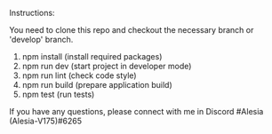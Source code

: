 Instructions:

You need to clone this repo and checkout the necessary branch or 'develop' branch.
1. npm install (install required packages)
2. npm run dev (start project in developer mode)
3. npm run lint (check code style)
4. npm run build (prepare application build)
5. npm test (run tests)

If you have any questions, please connect with me in Discord #Alesia (Alesia-V175)#6265
